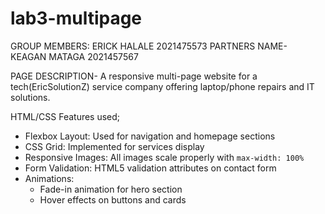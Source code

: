 ﻿# lab3-multipage
GROUP MEMBERS: ERICK HALALE 2021475573
PARTNERS NAME- KEAGAN MATAGA 2021457567

PAGE DESCRIPTION- A responsive multi-page website for a tech(EricSolutionZ) service company offering laptop/phone repairs and IT solutions.

 HTML/CSS Features used;
- Flexbox Layout: Used for navigation and homepage sections
- CSS Grid: Implemented for services display
- Responsive Images: All images scale properly with `max-width: 100%`
- Form Validation: HTML5 validation attributes on contact form
- Animations: 
  - Fade-in animation for hero section
  - Hover effects on buttons and cards
